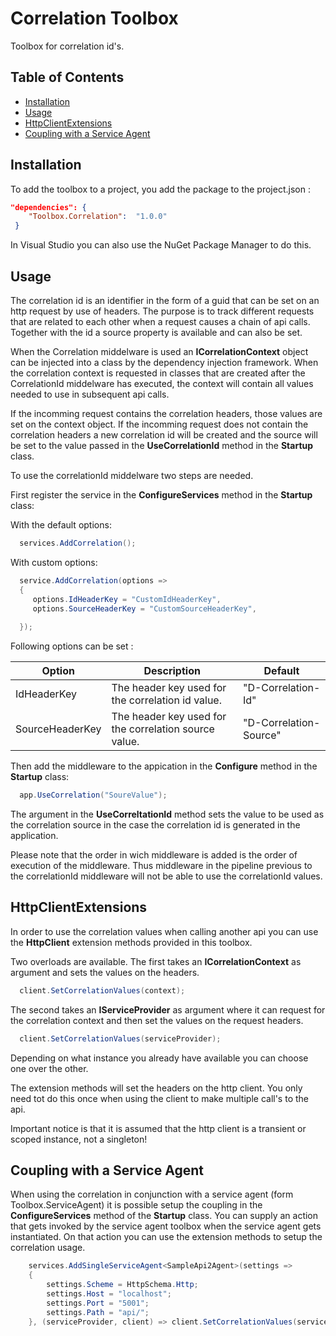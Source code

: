 # Correlation Toolbox

Toolbox for correlation id's.

## Table of Contents

<!-- START doctoc generated TOC please keep comment here to allow auto update -->
<!-- DON'T EDIT THIS SECTION, INSTEAD RE-RUN doctoc TO UPDATE -->


- [Installation](#installation)
- [Usage](#usage)
- [HttpClientExtensions](#httpclientextensions)
- [Coupling with a Service Agent](#coupling-with-a-service-agent)

<!-- END doctoc generated TOC please keep comment here to allow auto update -->

## Installation

To add the toolbox to a project, you add the package to the project.json :

``` json 
"dependencies": {
    "Toolbox.Correlation":  "1.0.0"
 }
``` 

In Visual Studio you can also use the NuGet Package Manager to do this.

## Usage

The correlation id is an identifier in the form of a guid that can be set on an http request by use of headers. The purpose is to track different requests that are related to each other when a request causes a chain of api calls.
Together with the id a source property is available and can also be set.

When the Correlation middelware is used an **ICorrelationContext** object can be injected into a class by the dependency injection framework.
When the correlation context is requested in classes that are created after the CorrelationId middelware has executed, the context will contain all values needed to use in subsequent api calls.

If the incomming request contains the correlation headers, those values are set on the context object.
If the incomming request does not contain the correlation headers a new correlation id will be created and the source will be set to the value passed in the **UseCorrelationId** method in the **Startup** class.

To use the correlationId middelware two steps are needed.

First register the service in the **ConfigureServices** method in the **Startup** class:

With the default options:
``` csharp
  services.AddCorrelation();
```

With custom options:
``` csharp
  service.AddCorrelation(options => 
  {
     options.IdHeaderKey = "CustomIdHeaderKey",
     options.SourceHeaderKey = "CustomSourceHeaderKey", 
      
  });
```

Following options can be set :

Option              | Description                                                | Default
------------------ | ----------------------------------------------------------- | --------------------------------------
IdHeaderKey              | The header key used for the correlation id value. | "D-Correlation-Id"
SourceHeaderKey | The header key used for the correlation source value. | "D-Correlation-Source"  

Then add the middleware to the appication in the **Configure** method in the **Startup** class:

``` csharp
  app.UseCorrelation("SoureValue");
```
The argument in the **UseCorreltationId** method sets the value to be used as the correlation source in the case the correlation id is generated in the application.

Please note that the order in wich middleware is added is the order of execution of the middleware. Thus middleware in the pipeline previous to the correlationId middleware will not be able to use the correlationId values.

## HttpClientExtensions

In order to use the correlation values when calling another api you can use the **HttpClient** extension methods provided in this toolbox.

Two overloads are available. The first takes an **ICorrelationContext** as argument and sets the values on the headers.
``` csharp
  client.SetCorrelationValues(context);
```

The second takes an **IServiceProvider** as argument where it can request for the correlation context and then set the values on the request headers.
``` csharp
  client.SetCorrelationValues(serviceProvider);
```

Depending on what instance you already have available you can choose one over the other.

The extension methods will set the headers on the http client. You only need tot do this once when using the client to make multiple call's to the api.

Important notice is that it is assumed that the http client is a transient or scoped instance, not a singleton!

## Coupling with a Service Agent

When using the correlation in conjunction with a service agent (form Toolbox.ServiceAgent) it is possible setup the coupling in the **ConfigureServices** method of the **Startup** class.
You can supply an action that gets invoked by the service agent toolbox when the service agent gets instantiated. On that action you can use the extension methods to setup the correlation usage.
``` csharp
    services.AddSingleServiceAgent<SampleApi2Agent>(settings =>
    {
        settings.Scheme = HttpSchema.Http;
        settings.Host = "localhost";
        settings.Port = "5001";
        settings.Path = "api/";
    }, (serviceProvider, client) => client.SetCorrelationValues(serviceProvider));
```
